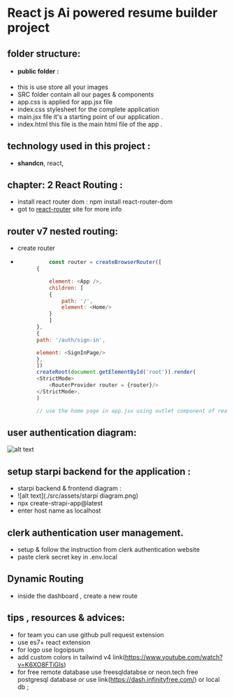 # React js Ai powered resume builder project

## folder structure:

- #### public folder :
- this is use store all your images
- SRC folder contain all our pages & components
- app.css is applied for app.jsx file
- index.css stylesheet for the complete application
- main.jsx file it's a starting point of our application .
- index.html this file is the main html file of the app .

## technology used in this project :

- **shandcn**, react,

## chapter: 2 React Routing :

- install react router dom : npm install react-router-dom
- got to [react-router](https://reactrouter.com/7.6.1/start) site for more info

## router v7 nested routing:

- create router
- ```Javascript
            const router = createBrowserRouter([
        {

            element: <App />,
            children: [
            {
                path: '/',
                element: <Home/>
            }
            ]
        },
        {
        path: '/auth/sign-in',

        element: <SignInPage/>
        },
        ])
        createRoot(document.getElementById('root')).render(
        <StrictMode>
            <RouterProvider router = {router}/>
        </StrictMode>,
        )

        // use the home page in app.jsx using outlet component of react-router


  ```

## user authentication diagram:

![alt text](./src/assets/image.png)

## setup starpi backend for the application :

- starpi backend & frontend diagram :
- ![alt text](./src/assets/starpi diagram.png)
- npx create-strapi-app@latest
- enter host name as localhost 

## clerk authentication user management.

- setup & follow the instruction from clerk authentication website
- paste clerk secret key in .env.local
  
## Dynamic Routing 
- inside the dashboard , create a new route

## tips , resources & advices:

- for team you can use github pull request extension
- use es7+ react extension
- for logo use logoipsum
- add custom colors in tailwind v4 link(https://www.youtube.com/watch?v=K6XO8FTiGIs)
- for free remote database use freesqldatabse or neon.tech free postgresql database or use link(https://dash.infinityfree.com/) or local db ;
